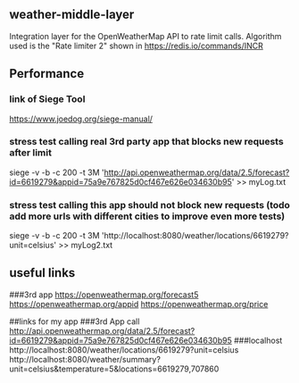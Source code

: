 ## weather-middle-layer
Integration layer for the OpenWeatherMap API to rate limit calls.
Algorithm used is the "Rate limiter 2" shown in https://redis.io/commands/INCR

## Performance
### link of Siege Tool
https://www.joedog.org/siege-manual/
### stress test calling real 3rd party app that blocks new requests after limit
siege -v -b -c 200 -t 3M 'http://api.openweathermap.org/data/2.5/forecast?id=6619279&appid=75a9e767825d0cf467e626e034630b95' >> myLog.txt
### stress test calling this app should not block new requests (todo add more urls with different cities to improve even more tests)
siege -v -b -c 200 -t 3M 'http://localhost:8080/weather/locations/6619279?unit=celsius' >> myLog2.txt

## useful links
###3rd app
https://openweathermap.org/forecast5
https://openweathermap.org/appid
https://openweathermap.org/price

##links for my app
###3rd App call
http://api.openweathermap.org/data/2.5/forecast?id=6619279&appid=75a9e767825d0cf467e626e034630b95
###localhost
http://localhost:8080/weather/locations/6619279?unit=celsius
http://localhost:8080/weather/summary?unit=celsius&temperature=5&locations=6619279,707860